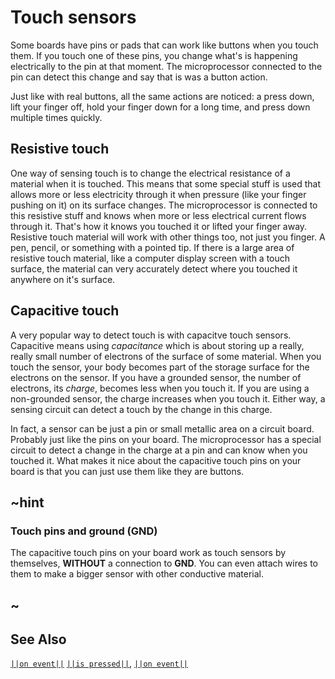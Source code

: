 # Touch sensors

Some boards have pins or pads that can work like buttons when you touch them. If you touch one
of these pins, you change what's is happening electrically to the pin at that moment. The microprocessor
connected to the pin can detect this change and say that is was a button action.

Just like with real buttons, all the same actions are noticed: a press down, lift your finger off, hold
your finger down for a long time, and press down multiple times quickly.

## Resistive touch

One way of sensing touch is to change the electrical resistance of a material when it is
touched. This means that some special stuff is used that allows more or less electricity through it when pressure
(like your finger pushing on it) on its surface changes. The microprocessor is connected to this resistive
stuff and knows when more or less electrical current flows through it. That's how it knows you touched it
or lifted your finger away. Resistive touch material will work with other things too, not just you finger. A pen,
pencil, or something with a pointed tip. If there is a large area of resistive touch material, like a
computer display screen with a touch surface, the material can very accurately detect where you touched it
anywhere on it's surface.

## Capacitive touch

A very popular way to detect touch is with capacitve touch sensors. Capacitive means using _capacitance_ which is about storing up a really, really small number of electrons of the surface of some material. When you touch the
sensor, your body becomes part of the storage surface for the electrons on the sensor. If you have a grounded
sensor, the number of electrons, its _charge_, becomes less when you touch it. If you are using a non-grounded
sensor, the charge increases when you touch it. Either way, a sensing circuit can detect a touch by the change in
this charge.

In fact, a sensor can be just a pin or small metallic area on a circuit board. Probably just like the pins on your board. The microprocessor has a special circuit to detect a change in the charge at a pin and can know when
you touched it. What makes it nice about the capacitive touch pins on your board is that you can just use them
like they are buttons.

## ~hint
### Touch pins and ground (GND)

The capacitive touch pins on your board work as touch sensors by themselves, **WITHOUT** a connection to **GND**.
You can even attach wires to them to make a bigger sensor with other conductive material.
## ~

## See Also

[``||on event||``](/reference/input/button/on-event)
[``||is pressed||``](/reference/input/button/is-pressed),
[``||on event||``](/reference/input/button/on-event)